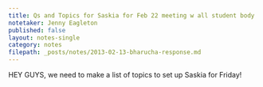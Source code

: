```yaml
---
title: Qs and Topics for Saskia for Feb 22 meeting w all student body 
notetaker: Jenny Eagleton
published: false
layout: notes-single
category: notes
filepath: _posts/notes/2013-02-13-bharucha-response.md
---
```


HEY GUYS, we need to make a list of topics to set up Saskia for Friday! 